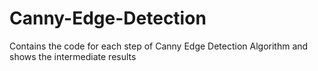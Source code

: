 # Canny-Edge-Detection

Contains the code for each step of Canny Edge Detection Algorithm and shows the intermediate results

